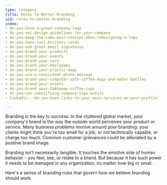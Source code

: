 ```yaml
---
type: category
title: Rules to Better Branding
uid: rules-to-better-branding
index:
- do-you-have-a-great-company-logo
- do-you-set-design-guidelines-for-your-company
- do-you-keep-the-same-main-concept-when-redesigning-a-logo
- do-you-have-cool-business-cards
- do-you-use-great-email-signatures
- do-you-brand-your-products
- do-you-brand-your-events
- do-you-brand-your-cars
- do-you-brand-your-employees
- do-you-brand-your-plastic-bags
- do-you-use-a-consistent-phone-message
- do-you-brand-your-computer-safe-coffee-mugs-and-water-bottles
- do-you-brand-your-assets
- do-you-brand-your-takeaway-coffee-cups
- do-you-use-identifying-company-logo-motifs
- linkedin---do-you-have-links-to-your-main-services-on-your-profile

---
```

<p>​​​​Branding is the&#160;key to success. In the cluttered global market, your company's brand is the way the outside world perceives your product or service. Many business problems revolve around poor branding&#58; your clients might think you're too small for a job, or not technically capable, or charge too much. Common customer grievances could be alleviated by a positive brand image.<br></p><p>Branding isn't necessarily tangible. It touches the emotive side of human behavior&#160;- you feel, see, or relate to a brand. But because it has such power it needs to be managed in any organization, no matter how big or small.</p><p>Here's a series of branding rules that govern how we believe branding should work.&#160;</p>


